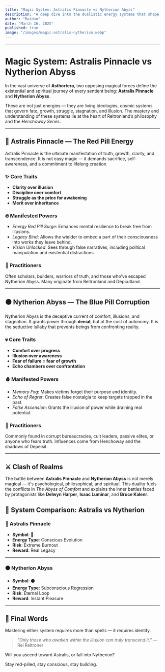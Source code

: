 ```yaml
---
title: "Magic System: Astralis Pinnacle vs Nytherion Abyss"
description: "A deep dive into the dualistic energy systems that shape the cosmic balance in Asthortera."
author: "Raidan"
date: "March 26, 2025"
published: true
image: "/images/magic-astralis-nytherion.webp"
---
```


---

# Magic System: Astralis Pinnacle vs Nytherion Abyss

In the vast universe of **Asthortera**, two opposing magical forces define the existential and spiritual journey of every sentient being: **Astralis Pinnacle** and **Nytherion Abyss**.

These are not just energies — they are living ideologies, cosmic systems that govern fate, growth, struggle, stagnation, and illusion. The mastery and understanding of these systems lie at the heart of Reltronland’s philosophy and the *Henchoway Series*.

---

## 🔺 Astralis Pinnacle — The Red Pill Energy

Astralis Pinnacle is the ultimate manifestation of truth, growth, clarity, and transcendence. It is not easy magic — it demands sacrifice, self-awareness, and a commitment to lifelong creation.

### ✨ Core Traits
- **Clarity over illusion**
- **Discipline over comfort**
- **Struggle as the price for awakening**
- **Merit over inheritance**

### 🔥 Manifested Powers
- *Energy Red Pill Surge*: Enhances mental resilience to break free from illusions.
- *Legacy Bind*: Allows the wielder to embed a part of their consciousness into works they leave behind.
- *Vision Unlocked*: Sees through false narratives, including political manipulation and existential distractions.

### 🧭 Practitioners
Often scholars, builders, warriors of truth, and those who’ve escaped Nytherion Abyss. Many originate from Reltronland and Depcutland.


---

## ⚫ Nytherion Abyss — The Blue Pill Corruption

Nytherion Abyss is the deceptive current of comfort, illusions, and stagnation. It grants power through **denial**, but at the cost of autonomy. It is the seductive lullaby that prevents beings from confronting reality.

### 💀 Core Traits
- **Comfort over progress**
- **Illusion over awareness**
- **Fear of failure = fear of growth**
- **Echo chambers over confrontation**

### 🩸 Manifested Powers
- *Memory Fog*: Makes victims forget their purpose and identity.
- *Echo of Regret*: Creates false nostalgia to keep targets trapped in the past.
- *False Ascension*: Grants the illusion of power while draining real potential.

### 🧠 Practitioners
Commonly found in corrupt bureaucracies, cult leaders, passive elites, or anyone who fears truth. Influences come from Henchoway and the shadows of Depeisit.

---

## ⚔️ Clash of Realms

The battle between **Astralis Pinnacle** and **Nytherion Abyss** is not merely magical — it's psychological, philosophical, and spiritual. This duality fuels the conflicts in *The Abyss of Comfort* and explains the inner battles faced by protagonists like **Delwyn Harper**, **Isaac Luminar**, and **Bruce Kalenr**.

## 🌌 System Comparison: Astralis vs Nytherion

### 🔺 **Astralis Pinnacle**
- **Symbol**: 🔺  
- **Energy Type**: Conscious Evolution  
- **Risk**: Extreme Burnout  
- **Reward**: Real Legacy  

---

### ⚫ **Nytherion Abyss**
- **Symbol**: ⚫  
- **Energy Type**: Subconscious Regression  
- **Risk**: Eternal Loop  
- **Reward**: Instant Pleasure  
---

## 📜 Final Words

Mastering either system requires more than spells — it requires identity.

> *"Only those who awaken within the illusion can truly transcend it."* — Rei Reltroner

Will you ascend toward Astralis, or fall into Nytherion?

Stay red-pilled, stay conscious, stay building.

